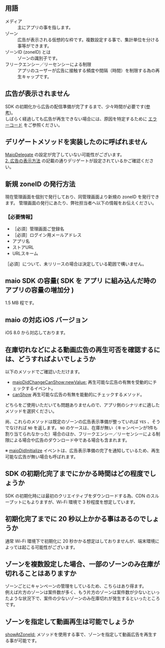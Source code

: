 ## 用語

<dl>
  <dt>メディア</dt>
  <dd>主にアプリの事を指します。</dd>

  <dt>ゾーン</dt>
  <dd>広告が表示される仮想的な枠です。複数設定する事で、集計単位を分ける事等ができます。</dd>

  <dt>ゾーンID (zoneID) とは</dt>
  <dd>ゾーンの識別子です。</dd>

  <dt>フリークエンシー／リーセンシーによる制限</dt>
  <dd>アプリのユーザーが広告に接触する頻度や間隔（時間）を制限する為の再生キャップです。</dd>
</dl>

## 広告が表示されません

SDK の初期化から広告の配信準備が完了するまで、少々時間が必要です([参考](#sdk-%E3%81%AE%E5%88%9D%E6%9C%9F%E5%8C%96%E5%AE%8C%E4%BA%86%E3%81%BE%E3%81%A7%E3%81%AB%E3%81%8B%E3%81%8B%E3%82%8B%E6%99%82%E9%96%93%E3%81%AF%E3%81%A9%E3%81%AE%E7%A8%8B%E5%BA%A6%E3%81%A7%E3%81%97%E3%82%87%E3%81%86%E3%81%8B))。  
しばらく経過しても広告が再生できない場合には、原因を特定するために [エラーコード](https://github.com/imobile-maio/maio-iOS-SDK/wiki/API-Reference#maiofailreason-enum-1) をご参照ください。


## デリゲートメソッドを実装したのに呼ばれません
[MaioDelegate](https://github.com/imobile-maio/maio-iOS-SDK/wiki/API-Reference#maiodelegate-protocol-1) の設定が完了していない可能性がございます。  
[2. 広告の表示方法](https://github.com/imobile-maio/maio-iOS-SDK/wiki/Get-Started#2-%E5%BA%83%E5%91%8A%E3%81%AE%E8%A1%A8%E7%A4%BA%E6%96%B9%E6%B3%95) の記載の通りデリゲートが設定されているかご確認ください。

## 新規 zoneID の発行方法

現在管理画面を個別で発行しており、同管理画面より新規の zoneID を発行できます。
管理画面の発行にあたり、弊社担当者へ以下の情報をお伝えください。

### 【必要情報】  
- ［必須］管理画面ご登録名
- ［必須］ログイン用メールアドレス
- アプリ名
- ストアURL
- URLスキーム

［必須］について、未リリースの場合は決定している範囲で構いません。

## maio SDK の容量( SDK を アプリ に組み込んだ時のアプリの容量の増加分 )
1.5 MB 程です。

## maio の対応 iOS バージョン
iOS 8.0 から対応しております。

## 在庫切れなどによる動画広告の再生可否を確認するには、どうすればよいでしょうか
以下のメソッドでご確認いただけます。

- [maioDidChangeCanShow:newValue:](https://github.com/makeanimpressionon/maio-iOS-SDK/wiki/API-Reference#--maiodidchangecanshownewvalue) 再生可能な広告の有無を受動的にチェックするイベント。
- [canShow](https://github.com/makeanimpressionon/maio-iOS-SDK/wiki/API-Reference#-canshow) 再生可能な広告の有無を能動的にチェックするメソッド。

どちらをご使用いただいても問題ありませんので、アプリ側のシナリオに適したメソッドを選択ください。

尚、これらのメソッドは既定のゾーンの広告表示準備が整っていれば `YES` 、そうでなければ `NO` を返します。
`NO` のケースは、在庫が無い（キャンペーンが1件も割り当てられなかった）場合のほか、フリークエンシー／リーセンシーによる制限による場合や広告のダウンロード中である場合も含まれます。 

※ [maioDidInitialize](https://github.com/imobile-maio/maio-iOS-SDK/wiki/API-Reference#--maiodidinitialize) イベントは、広告表示準備の完了を通知しているため、再生可能な広告が無い場合も呼ばれます。

## SDK の初期化完了までにかかる時間はどの程度でしょうか
SDK の初期化時には最初のクリエイティブをダウンロードする為、CDN のスループットにもよりますが、Wi-Fi 環境で 3 秒程度を想定しています。  

## 初期化完了までに 20 秒以上かかる事はあるのでしょうか
通常 Wi-Fi 環境下で初期化に 20 秒かかる想定はしておりませんが、端末環境によっては起こる可能性がございます。

## ゾーンを複数設定した場合、一部のゾーンのみ在庫が切れることはありますか
ゾーンごとにキャンペーンの管理をしているため、こちらはあり得ます。  
例えば片方のゾーンは案件数が多く、もう片方のゾーンは案件数が少ないといったような状況下で、案件の少ないゾーンのみ在庫切れが発生するといったところです。

## ゾーンを指定して動画再生は可能でしょうか
[showAtZoneId:](https://github.com/imobile-maio/maio-iOS-SDK/wiki/API-Reference#--showatzoneid) メソッドを使用する事で、ゾーンを指定して動画広告を再生する事が可能です。
